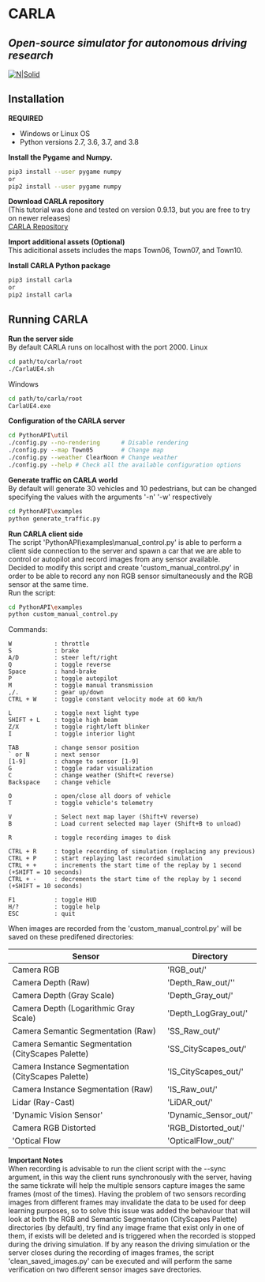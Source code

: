 # CARLA
## _Open-source simulator for autonomous driving research_

[![N|Solid](http://carla.org//img/logo/carla-black-m.png)](https://carla.org/)


## Installation

**REQUIRED**<br>
- Windows or Linux OS
- Python versions 2.7, 3.6, 3.7, and 3.8


**Install the Pygame and Numpy.**<br>

```sh
pip3 install --user pygame numpy
or
pip2 install --user pygame numpy
```

**Download CARLA repository**<br>
(This tutorial was done and tested on version 0.9.13, but you are free to try on newer releases)<br>
[CARLA Repository](https://github.com/carla-simulator/carla/blob/master/Docs/download.md) 


**Import additional assets (Optional)**<br>
This adicitional assets includes the maps Town06, Town07, and Town10.

**Install CARLA Python package**<br>
```sh
pip3 install carla
or
pip2 install carla
```

## Running CARLA

**Run the server side**<br>
By default CARLA runs on localhost with the port 2000.
Linux
```sh
cd path/to/carla/root
./CarlaUE4.sh
```
Windows
```sh
cd path/to/carla/root
CarlaUE4.exe
```

**Configuration of the CARLA server**<br>
```sh
cd PythonAPI\util
./config.py --no-rendering      # Disable rendering
./config.py --map Town05        # Change map
./config.py --weather ClearNoon # Change weather
./config.py --help # Check all the available configuration options
```

**Generate traffic on CARLA world**<br>
By default will generate 30 vehicles and 10 pedestrians, but can be changed specifying the values with the arguments '-n' '-w' respectively
```sh
cd PythonAPI\examples
python generate_traffic.py
```

**Run CARLA client side**<br>
The script 'PythonAPI\examples\manual_control.py' is able to perform a client side connection to the server and spawn a car that we are able to control or autopilot and record images from any sensor available.<br>
Decided to modify this script and create 'custom_manual_control.py' in order to be able to record any non RGB sensor simultaneously and the RGB sensor at the same time.<br>
Run the script:
```sh
cd PythonAPI\examples
python custom_manual_control.py
```
Commands:

    W            : throttle
    S            : brake
    A/D          : steer left/right
    Q            : toggle reverse
    Space        : hand-brake
    P            : toggle autopilot
    M            : toggle manual transmission
    ,/.          : gear up/down
    CTRL + W     : toggle constant velocity mode at 60 km/h

    L            : toggle next light type
    SHIFT + L    : toggle high beam
    Z/X          : toggle right/left blinker
    I            : toggle interior light

    TAB          : change sensor position
    ` or N       : next sensor
    [1-9]        : change to sensor [1-9]
    G            : toggle radar visualization
    C            : change weather (Shift+C reverse)
    Backspace    : change vehicle

    O            : open/close all doors of vehicle
    T            : toggle vehicle's telemetry

    V            : Select next map layer (Shift+V reverse)
    B            : Load current selected map layer (Shift+B to unload)

    R            : toggle recording images to disk

    CTRL + R     : toggle recording of simulation (replacing any previous)
    CTRL + P     : start replaying last recorded simulation
    CTRL + +     : increments the start time of the replay by 1 second (+SHIFT = 10 seconds)
    CTRL + -     : decrements the start time of the replay by 1 second (+SHIFT = 10 seconds)

    F1           : toggle HUD
    H/?          : toggle help
    ESC          : quit

When images are recorded from the 'custom_manual_control.py' will be saved on these predifened directories:

| Sensor | Directory |
| ------ | ------ |
| Camera RGB | 'RGB_out/' |
| Camera Depth (Raw) | 'Depth_Raw_out/'' |
| Camera Depth (Gray Scale) | 'Depth_Gray_out/' |
| Camera Depth (Logarithmic Gray Scale) | 'Depth_LogGray_out/' |
| Camera Semantic Segmentation (Raw) | 'SS_Raw_out/' |
| Camera Semantic Segmentation (CityScapes Palette) | 'SS_CityScapes_out/' |
| Camera Instance Segmentation (CityScapes Palette) | 'IS_CityScapes_out/' |
| Camera Instance Segmentation (Raw) | 'IS_Raw_out/' |
| Lidar (Ray-Cast) | 'LiDAR_out/' |
| 'Dynamic Vision Sensor' | 'Dynamic_Sensor_out/' |
| Camera RGB Distorted | 'RGB_Distorted_out/' |
| 'Optical Flow | 'OpticalFlow_out/' |

**Important Notes**
<br>
When recording is advisable to run the client script with the --sync argument, in this way the client runs synchronously with the server, having the same tickrate will help the multiple sensors capture images the same frames (most of the times).
Having the problem of two sensors recording images from different frames may invalidate the data to be used for deep learning purposes, so to solve this issue was added the behaviour that will look at both the RGB and Semantic Segmentation (CityScapes Palette) directories (by default), try find any image frame that exist only in one of them, if exists will be deleted and is triggered when the recorded is stopped during the driving simulation. If by any reason the driving simulation or the server closes during the recording of images frames, the script 'clean_saved_images.py' can be executed and will perform the same verification on two different sensor images save drectories.

